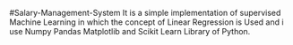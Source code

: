 #Salary-Management-System
It is a simple implementation of supervised Machine Learning in which the concept of Linear Regression is Used and i use Numpy Pandas Matplotlib and Scikit Learn Library of Python.
